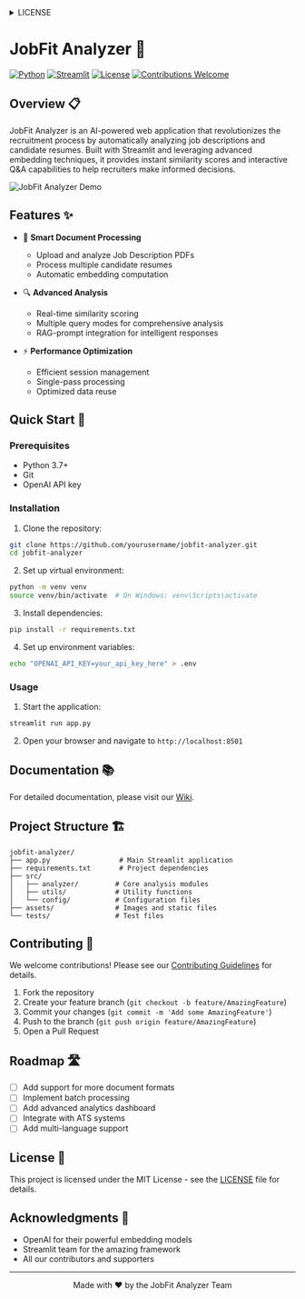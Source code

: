 <details>
<summary>LICENSE</summary>

MIT License

Copyright (c) 2024 JobFit Analyzer

Permission is hereby granted, free of charge, to any person obtaining a copy
of this software and associated documentation files (the "Software"), to deal
in the Software without restriction, including without limitation the rights
to use, copy, modify, merge, publish, distribute, sublicense, and/or sell
copies of the Software, and to permit persons to whom the Software is
furnished to do so, subject to the following conditions:

The above copyright notice and this permission notice shall be included in all
copies or substantial portions of the Software.

THE SOFTWARE IS PROVIDED "AS IS", WITHOUT WARRANTY OF ANY KIND, EXPRESS OR
IMPLIED, INCLUDING BUT NOT LIMITED TO THE WARRANTIES OF MERCHANTABILITY,
FITNESS FOR A PARTICULAR PURPOSE AND NONINFRINGEMENT. IN NO EVENT SHALL THE
AUTHORS OR COPYRIGHT HOLDERS BE LIABLE FOR ANY CLAIM, DAMAGES OR OTHER
LIABILITY, WHETHER IN AN ACTION OF CONTRACT, TORT OR OTHERWISE, ARISING FROM,
OUT OF OR IN CONNECTION WITH THE SOFTWARE OR THE USE OR OTHER DEALINGS IN THE
SOFTWARE.
</details>

# JobFit Analyzer 🎯

[![Python](https://img.shields.io/badge/Python-3.7+-blue.svg)](https://www.python.org/downloads/)
[![Streamlit](https://img.shields.io/badge/Streamlit-1.28+-red.svg)](https://streamlit.io)
[![License](https://img.shields.io/badge/License-MIT-green.svg)](LICENSE)
[![Contributions Welcome](https://img.shields.io/badge/contributions-welcome-brightgreen.svg?style=flat)](CONTRIBUTING.md)

## Overview 📋

JobFit Analyzer is an AI-powered web application that revolutionizes the recruitment process by automatically analyzing job descriptions and candidate resumes. Built with Streamlit and leveraging advanced embedding techniques, it provides instant similarity scores and interactive Q&A capabilities to help recruiters make informed decisions.

![JobFit Analyzer Demo](assets/demo.gif)

## Features ✨

- 📄 **Smart Document Processing**
  - Upload and analyze Job Description PDFs
  - Process multiple candidate resumes
  - Automatic embedding computation

- 🔍 **Advanced Analysis**
  - Real-time similarity scoring
  - Multiple query modes for comprehensive analysis
  - RAG-prompt integration for intelligent responses

- ⚡ **Performance Optimization**
  - Efficient session management
  - Single-pass processing
  - Optimized data reuse

## Quick Start 🚀

### Prerequisites

- Python 3.7+
- Git
- OpenAI API key

### Installation

1. Clone the repository:
```bash
git clone https://github.com/yourusername/jobfit-analyzer.git
cd jobfit-analyzer
```

2. Set up virtual environment:
```bash
python -m venv venv
source venv/bin/activate  # On Windows: venv\Scripts\activate
```

3. Install dependencies:
```bash
pip install -r requirements.txt
```

4. Set up environment variables:
```bash
echo "OPENAI_API_KEY=your_api_key_here" > .env
```

### Usage

1. Start the application:
```bash
streamlit run app.py
```

2. Open your browser and navigate to `http://localhost:8501`

## Documentation 📚

For detailed documentation, please visit our [Wiki](../../wiki).

## Project Structure 🏗️

```
jobfit-analyzer/
├── app.py                 # Main Streamlit application
├── requirements.txt       # Project dependencies
├── src/
│   ├── analyzer/         # Core analysis modules
│   ├── utils/            # Utility functions
│   └── config/           # Configuration files
├── assets/               # Images and static files
└── tests/                # Test files
```

## Contributing 🤝

We welcome contributions! Please see our [Contributing Guidelines](CONTRIBUTING.md) for details.

1. Fork the repository
2. Create your feature branch (`git checkout -b feature/AmazingFeature`)
3. Commit your changes (`git commit -m 'Add some AmazingFeature'`)
4. Push to the branch (`git push origin feature/AmazingFeature`)
5. Open a Pull Request

## Roadmap 🛣️

- [ ] Add support for more document formats
- [ ] Implement batch processing
- [ ] Add advanced analytics dashboard
- [ ] Integrate with ATS systems
- [ ] Add multi-language support

## License 📝

This project is licensed under the MIT License - see the [LICENSE](LICENSE) file for details.

## Acknowledgments 🙏

- OpenAI for their powerful embedding models
- Streamlit team for the amazing framework
- All our contributors and supporters

---

<div align="center">
Made with ❤️ by the JobFit Analyzer Team
</div>
